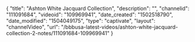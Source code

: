 {
    "title": "Ashton White Jacquard Collection",
    "description": "",
    "channelid": "111091684",
    "videoid": "109969941",
    "date_created": "1502518790",
    "date_modified": "1504049175",
    "type": "captivate",
    "layout": "channelVideo",
    "url": "\/bbbusa-latest-videos\/ashton-white-jacquard-collection-2-notes\/111091684-109969941"
}